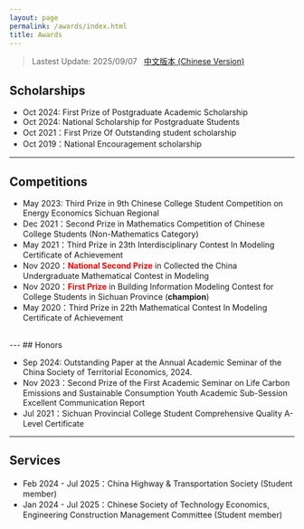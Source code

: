 ```yaml
---
layout: page
permalink: /awards/index.html
title: Awards
---
```


> Lastest Update: 2025/09/07 &nbsp; [中文版本 (Chinese Version)](https://longyistar.github.io/file/awards-zh/)

## Scholarships

- Oct 2024: First Prize of Postgraduate Academic Scholarship
- Oct 2024: National Scholarship for Postgraduate Students
- Oct 2021：First Prize Of Outstanding student scholarship
- Oct 2019：National Encouragement scholarship
---
## Competitions

- May 2023: Third Prize in 9th Chinese College Student Competition on Energy Economics Sichuan Regional
- Dec 2021：Second Prize in Mathematics Competition of Chinese College Students (Non-Mathematics Category)
- May 2021：Third Prize in 23th Interdisciplinary Contest In Modeling Certificate of Achievement
- Nov 2020：**<font color='red'>National Second Prize</font>** in Collected the China Undergraduate Mathematical Contest in Modeling
- Nov 2020：**<font color='red'>First Prize</font>** in Building Information Modeling Contest for College Students in Sichuan Province (**champion**)
- May 2020：Third Prize in 22th Mathematical Contest In Modeling Certificate of Achievement
<br>
---
## Honors

- Sep 2024: Outstanding Paper at the Annual Academic Seminar of the China Society of Territorial Economics, 2024.
- Nov 2023：Second Prize of the First Academic Seminar on Life Carbon Emissions and Sustainable Consumption Youth Academic Sub-Session Excellent Communication Report
- Jul 2021：Sichuan Provincial College Student Comprehensive Quality A-Level Certificate
---
## Services

- Feb 2024 - Jul 2025：China Highway & Transportation Society (Student member)
- Jan 2024 - Jul 2025：Chinese Society of Technology Economics, Engineering Construction Management Committee (Student member)
<br>
